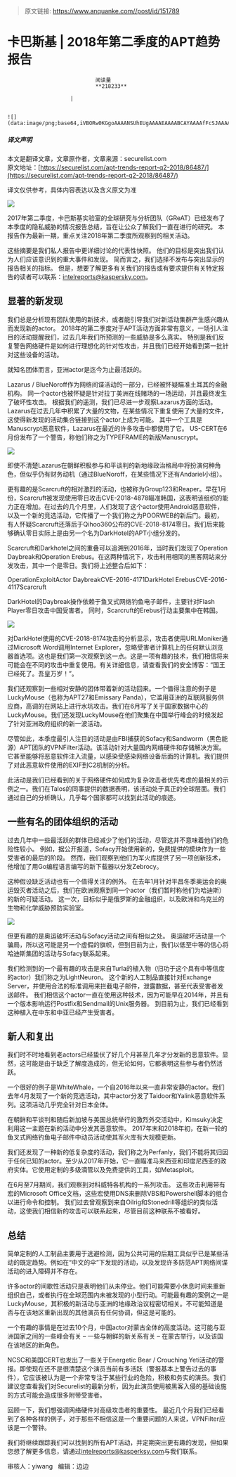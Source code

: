 > 原文链接: https://www.anquanke.com//post/id/151789 


# 卡巴斯基 | 2018年第二季度的APT趋势报告


                                阅读量   
                                **218233**
                            
                        |
                        
                                                                                                                                    ![](data:image/png;base64,iVBORw0KGgoAAAANSUhEUgAAAAEAAAABCAYAAAAfFcSJAAAAAXNSR0IArs4c6QAAAARnQU1BAACxjwv8YQUAAAAJcEhZcwAADsQAAA7EAZUrDhsAAAANSURBVBhXYzh8+PB/AAffA0nNPuCLAAAAAElFTkSuQmCC)
                                                                                            



##### 译文声明

本文是翻译文章，文章原作者，文章来源：securelist.com
                                <br>原文地址：[https://securelist.com/apt-trends-report-q2-2018/86487/](https://securelist.com/apt-trends-report-q2-2018/86487/)

译文仅供参考，具体内容表达以及含义原文为准

[![](https://p4.ssl.qhimg.com/t01ee9b2c1a5ad091a3.jpg)](https://p4.ssl.qhimg.com/t01ee9b2c1a5ad091a3.jpg)

2017年第二季度，卡巴斯基实验室的全球研究与分析团队（GReAT）已经发布了本季度的隐私威胁的情况报告总结，旨在让公众了解我们一直在进行的研究。 本报告作为最新一期，重点关注2018年第二季度所观察到的相关活动。

这些摘要是我们私人报告中更详细讨论的代表性快照。 他们的目标是突出我们认为人们应该意识到的重大事件和发现。 简而言之，我们选择不发布与突出显示的报告相关的指标。 但是，想要了解更多有关我们的报告或有要求提供有关特定报告的读者可以联系：[intelreports@kaspersky.com](mailto:intelreports@kaspersky.com)。



## 显著的新发现

我们总是分析现有团队使用的新技术，或者能引导我们对新活动集群产生感兴趣从而发现新的actor。 2018年的第二季度对于APT活动方面非常有意义，一场引人注目的活动提醒我们，过去几年我们所预测的一些威胁是多么真实。 特别是我们反复警告网络硬件是如何进行理想化的针对性攻击，并且我们已经开始看到第一批针对这些设备的活动。

就知名团体而言，亚洲actor是迄今为止最活跃的。

Lazarus / BlueNoroff作为网络间谍活动的一部分，已经被怀疑瞄准土耳其的金融机构。 同一个actor也被怀疑是针对拉丁美洲在线赌场的一场运动，并且最终发生了破坏性攻击。 根据我们的遥测，我们已尽进一步观察Lazarus方面的活动。 Lazarus在过去几年中积累了大量的文物，在某些情况下重复使用了大量的文件，这使得新发现的活动集合链接到这个actor上成为可能。 其中一个工具是Manuscrypt恶意软件，Lazarus在最近的许多攻击中都使用了它。 US-CERT在6月份发布了一个警告，称他们称之为TYPEFRAME的新版Manuscrypt。

[![](https://media.kasperskycontenthub.com/wp-content/uploads/sites/43/2018/07/09154452/180709-APT-Trends-report-Q2-2018-1.png)](https://media.kasperskycontenthub.com/wp-content/uploads/sites/43/2018/07/09154452/180709-APT-Trends-report-Q2-2018-1.png)

即使不清楚Lazarus在朝鲜积极参与和平谈判的新地缘政治格局中将扮演何种角色，但似乎仍有财务动机（通过BlueNoroff，在某些情况下还有Andariel小组）。

更有趣的是Scarcruft的相对激烈的活动，也被称为Group123和Reaper。早在1月份，Scarcruft被发现使用零日攻击CVE-2018-4878瞄准韩国，这表明该组织的能力正在增加。在过去的几个月里，人们发现了这个actor使用Android恶意软件，以及一个新的竞选活动，它传播了一个我们称之为POORWEB的新后门。最初，有人怀疑Scarcruft还落后于Qihoo360公布的CVE-2018-8174零日。我们后来能够确认零日实际上是由另一个名为DarkHotel的APT小组分发的。

Scarcruft和Darkhotel之间的重叠可以追溯到2016年，当时我们发现了Operation Daybreak和Operation Erebus。在这两种情况下，攻击利用相同的黑客网站来分发攻击，其中一个是零日。我们将上述整合后如下：
<td style="border-bottom-width: 2px; border-bottom-style: solid; border-bottom-color: #ff0000; padding-left: 10px; padding-right: 10px; text-align: center; vertical-align: middle; font-weight: bold;">Operation</td><td style="border-bottom-width: 2px; border-bottom-style: solid; border-bottom-color: #ff0000; padding-left: 10px; padding-right: 10px; text-align: center; vertical-align: middle; font-weight: bold;">Exploit</td><td style="border-bottom-width: 2px; border-bottom-style: solid; border-bottom-color: #ff0000; padding-left: 10px; padding-right: 10px; text-align: center; vertical-align: middle; font-weight: bold;">Actor</td>
<td style="border-bottom-width: 1px; border-bottom-style: solid; border-bottom-color: #bcd9dd; padding-left: 10px; padding-right: 10px; text-align: center; vertical-align: middle;">Daybreak</td><td style="border-bottom-width: 1px; border-bottom-style: solid; border-bottom-color: #bcd9dd; padding-left: 10px; padding-right: 10px; text-align: center; vertical-align: middle;">CVE-2016-4171</td><td style="border-bottom-width: 1px; border-bottom-style: solid; border-bottom-color: #bcd9dd; padding-left: 10px; padding-right: 10px; text-align: center; vertical-align: middle;">DarkHotel</td>
<td style="border-bottom-width: 1px; border-bottom-style: solid; border-bottom-color: #bcd9dd; padding-left: 10px; padding-right: 10px; text-align: center; vertical-align: middle;">Erebus</td><td style="border-bottom-width: 1px; border-bottom-style: solid; border-bottom-color: #bcd9dd; padding-left: 10px; padding-right: 10px; text-align: center; vertical-align: middle;">CVE-2016-4117</td><td style="border-bottom-width: 1px; border-bottom-style: solid; border-bottom-color: #bcd9dd; padding-left: 10px; padding-right: 10px; text-align: center; vertical-align: middle;">Scarcruft</td>

DarkHotel的Daybreak操作依赖于鱼叉式网络钓鱼电子邮件，主要针对Flash Player零日攻击中国受害者。 同时，Scarcruft的Erebus行动主要集中在韩国。

[![](https://media.kasperskycontenthub.com/wp-content/uploads/sites/43/2018/07/09154503/180709-APT-Trends-report-Q2-2018-2.png)](https://media.kasperskycontenthub.com/wp-content/uploads/sites/43/2018/07/09154503/180709-APT-Trends-report-Q2-2018-2.png)

对DarkHotel使用的CVE-2018-8174攻击的分析显示，攻击者使用URLMoniker通过Microsoft Word调用Internet Explorer，忽略受害者计算机上的任何默认浏览器首选项。这也是我们第一次观察到这一点。这是一项有趣的技术，我们相信将来可能会在不同的攻击中重复使用。有关详细信息，请查看我们的安全博客：“国王已经死了。吾皇万岁！”。

我们还观察到一些相对安静的团体带着新的活动回来。一个值得注意的例子是LuckyMouse（也称为APT27和Emissary Panda），它滥用亚洲的互联网服务供应商，高调的在网站上进行水坑攻击。我们在6月写了关于国家数据中心的LuckyMouse。我们还发现LuckyMouse在他们聚集在中国举行峰会的时候发起了针对亚洲政府组织的新一波活动。

尽管如此，本季度最引人注目的活动是由FBI捕获的Sofacy和Sandworm（黑色能源）APT团队的VPNFilter活动。该活动针对大量国内网络硬件和存储解决方案。它甚至能够将恶意软件注入流量，以感染受感染网络设备后面的计算机。我们提供了对此恶意软件使用的EXIF到C2机制的分析。

此活动是我们已经看到的关于网络硬件如何成为复杂攻击者优先考虑的最相关的示例之一。我们在Talos的同事提供的数据表明，该活动处于真正的全球层面。我们通过自己的分析确认，几乎每个国家都可以找到此活动的痕迹。



## 一些有名的团体组织的活动

过去几年中一些最活跃的群体已经减少了他们的活动，尽管这并不意味着他们的危险性较小。 例如，据公开报道，Sofacy开始使用新的，免费提供的模块作为一些受害者的最后的阶段。 然而，我们观察到他们为军火库提供了另一项创新技术，他增加了用Go编程语言编写的新下载器以分发Zebrocy。

这种假设缺乏活动也有一个值得关注的例外。 在去年1月针对平昌冬季奥运会的奥运毁灭者活动之后，我们在欧洲观察到同一个actor（我们暂时称他们为哈迪斯）的新的可疑活动。 这一次，目标似乎是俄罗斯的金融组织，以及欧洲和乌克兰的生物和化学威胁预防实验室。

[![](https://media.kasperskycontenthub.com/wp-content/uploads/sites/43/2018/07/09154509/180709-APT-Trends-report-Q2-2018-3.png)](https://media.kasperskycontenthub.com/wp-content/uploads/sites/43/2018/07/09154509/180709-APT-Trends-report-Q2-2018-3.png)

但更有趣的是奥运破坏活动与Sofacy活动之间有相似之处。 奥运破坏活动是一个骗局，所以这可能是另一个虚假的旗帜，但到目前为止，我们以低至中等的信心将哈迪斯集团的活动与Sofacy联系起来。

我们检测到的一个最有趣的攻击是来自Turla的植入物（归功于这个具有中等信度的actor）我们称之为LightNeuron。 这个新的人工制品直接针对Exchange Server，并使用合法的标准调用来拦截电子邮件，泄露数据，甚至代表受害者发送邮件。 我们相信这个actor一直在使用这种技术，因为可能早在2014年，并且有一个版本影响运行Postfix和Sendmail的Unix服务器。 到目前为止，我们已经看到这种植入在中东和中亚已经产生受害者。



## 新人和复出

我们时不时地看到老actors已经蛰伏了好几个月甚至几年才分发新的恶意软件。显然，这可能是由于缺乏了解度造成的，但无论如何，它都表明这些参与者仍然活跃。

一个很好的例子是WhiteWhale，一个自2016年以来一直非常安静的actor。我们去年4月发现了一个新的竞选活动，其中actor分发了Taidoor和Yalink恶意软件系列。这项活动几乎完全针对日本全体。

在朝鲜和平谈判和随后新加坡与美国总统举行的激烈外交活动中，Kimsuky决定利用这一主题在新的活动中分发其恶意软件。 2017年末和2018年初，在新一轮的鱼叉式网络钓鱼电子邮件中动员活动使其军火库有大规模更新。

我们还发现了一种新的低复杂度的活动，我们称之为Perfanly，我们不能将其归因于任何已知的actor。至少从2017年开始，它一直瞄准马来西亚和印度尼西亚的政府实体。它使用定制的多级滴管以及免费提供的工具，如Metasploit。

在6月至7月期间，我们观察到对科威特各机构的一系列攻击。 这些攻击利用带有宏的Microsoft Office文档，这些宏使用DNS来删除VBS和Powershell脚本的组合以进行命令和控制。 我们过去曾观察到来自Oilrig和Stonedrill等组织的类似活动，这使我们相信新的攻击可以联系起来，尽管目前这种联系不被看好。



## 总结

简单定制的人工制品主要用于逃避检测，因为公共可用的后期工具似乎已是某些活动的既定趋势。例如在“中文的伞”下发现的活动，以及发现许多防范APT网络间谍活动的进入障碍并不存在。

许多actor的间歇性活动只是表明他们从未停业。他们可能需要小休息时间来重新组织自己，或者执行在全球范围内未被发现的小型行动。可能最有趣的案例之一是LuckyMouse，其积极的新活动与亚洲的地缘政治议程密切相关。不可能知道是否与在该地区重新出现的其他演员有任何协调，但这是可能的。

一个有趣的事情是在过去10个月，中国actor对蒙古全体的高度活动。这可能与亚洲国家之间的一些峰会有关 – 一些与朝鲜的新关系有关 – 在蒙古举行，以及该国在该地区的新角色。

NCSC和美国CERT也发出了一些关于Energetic Bear / Crouching Yeti活动的警报。即使现在还不是很清楚这个演员当前有多活跃（警报基本上警告过去的事件），它应该被认为是一个非常专注于某些行业的危险，积极和务实的演员。我们建议您查看我们对Securelist的最新分析，因为此演员使用被黑客入侵的基础设施的方式可能会造成很多附带受害者。

回顾一下，我们想强调网络硬件对高级攻击者的重要性。 最近几个月我们已经看到了各种各样的例子，对于那些不相信这是一个重要问题的人来说，VPNFilter应该是一个警钟。

我们将继续跟踪我们可以找到的所有APT活动，并定期突出更有趣的发现，但如果您想了解更多信息，请通过[intelreports@kasperksy.com](mailto:intelreports@kasperksy.com)与我们联系。

审核人：yiwang   编辑：边边
